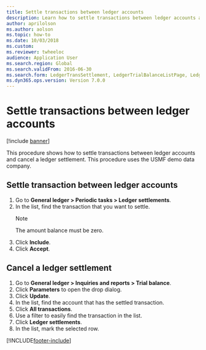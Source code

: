 ```yaml
--- 
title: Settle transactions between ledger accounts
description: Learn how to settle transactions between ledger accounts and cancel a ledger settlement, including step-by-step processes on canceling ledger settlements. 
author: aprilolson
ms.author: aolson
ms.topic: how-to
ms.date: 10/03/2018
ms.custom:
ms.reviewer: twheeloc   
audience: Application User 
ms.search.region: Global
ms.search.validFrom: 2016-06-30
ms.search.form: LedgerTransSettlement, LedgerTrialBalanceListPage, LedgerTrialBalanceListPageBalanceParms, LedgerTransAccount, LedgerTransSettled
ms.dyn365.ops.version: Version 7.0.0 
---
```


# Settle transactions between ledger accounts

[!include [banner](../../includes/banner.md)]

This procedure shows how to settle transactions between ledger accounts and cancel a ledger settlement. This procedure uses the USMF demo data company.


## Settle transaction between ledger accounts
1. Go to **General ledger > Periodic tasks > Ledger settlements**.
2. In the list, find the transaction that you want to settle.
   > [!NOTE]
   > The amount balance must be zero.  
3. Click **Include**.
4. Click **Accept**.

## Cancel a ledger settlement

1. Go to **General ledger > Inquiries and reports > Trial balance**.
2. Click **Parameters** to open the drop dialog.
3. Click **Update**.
4. In the list, find the account that has the settled transaction.
5. Click **All transactions**.
6. Use a filter to easily find the transaction in the list.
7. Click **Ledger settlements**.
8. In the list, mark the selected row.



[!INCLUDE[footer-include](../../../includes/footer-banner.md)]
